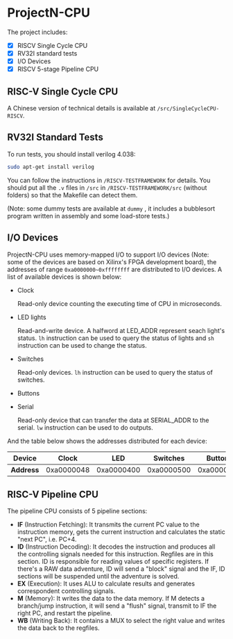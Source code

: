 # ProjectN-CPU
The project includes:
- [x] RISCV Single Cycle CPU
- [x] RV32I standard tests
- [x] I/O Devices
- [x] RISCV 5-stage Pipeline CPU

## RISC-V Single Cycle CPU

 A Chinese version of technical details is available at `/src/SingleCycleCPU-RISCV`.

## RV32I Standard Tests

To run tests, you should install verilog 4.038:

```bash
sudo apt-get install verilog
```

You can follow the instructions in `/RISCV-TESTFRAMEWORK` for details. You should put all the `.v` files in `/src` in `/RISCV-TESTFRAMEWORK/src` (without folders) so that the Makefile can detect them.

(Note: some dummy tests are available at `dummy` , it includes a bubblesort program written in assembly and some load-store tests.)

## I/O Devices

ProjectN-CPU uses memory-mapped I/O to support I/O devices (Note: some of the devices are based on Xilinx's FPGA development board), the addresses of range `0xa0000000~0xffffffff` are distributed to I/O devices. A list of available devices is shown below:

* Clock

    Read-only device counting the executing time of CPU in microseconds.

* LED lights

    Read-and-write device. A halfword at LED_ADDR represent seach light's status. `lh` instruction can be used to query the status of lights and `sh` instruction can be used to change the status.

* Switches

    Read-only devices. `lh` instruction can be used to query the status of switches.

* Buttons

* Serial

    Read-only device that can transfer the data at SERIAL_ADDR to the serial. `lw` instruction can be used to do outputs.

And the table below shows the addresses distributed for each device:

| Device      | Clock      | LED        | Switches   | Buttons    | Serial     |
| ----------- | ---------- | ---------- | ---------- | ---------- | ---------- |
| **Address** | 0xa0000048 | 0xa0000400 | 0xa0000500 | 0xa0000600 | 0xa00003f8 |

## RISC-V Pipeline CPU

The pipeline CPU consists of 5 pipeline sections:

* **IF** (Instruction Fetching): It transmits the current PC value to the instruction memory, gets the current instruction and calculates the static "next PC", i.e. PC+4.
* **ID** (Instruction Decoding): It decodes the instruction and produces all the controlling signals needed for this instruction. Regfiles are in this section. ID is responsible for reading values of specific registers. If there's a RAW data adventure, ID will send a "block" signal and the IF, ID sections will be suspended until the adventure is solved.
* **EX** (Execution): It uses ALU to calculate results and generates correspondent controlling signals.
* **M** (Memory): It writes the data to the data memory. If M detects a branch/jump instruction, it will send a "flush" signal, transmit to IF the right PC, and restart the pipeline.
* **WB** (Writing Back): It contains a MUX to select the right value and writes the data back to the regfiles.